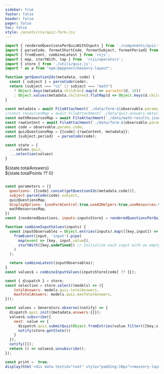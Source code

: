 ```yaml
---
sidebar: true
footer: false
header: false
pager: false
toc: false
style: /assets/css/quiz-form.css
---
```


```js
import { renderedQuestionsPerQuizWithInputs } from './components/quiz-form.js';
import { parseCode, formatShortCode, formatSubject, formatPeriod} from './utils/quiz-string-utils.js';
import { fromEvent, combineLatest } from 'rxjs';
import { map, startWith, tap } from  'rxjs/operators';
import { store } from './utils/quiz.js';
import * as a from "npm:@appnest/masonry-layout";

function getQuestionIds(metadata, code) {
  const { subject } = parseCode(code);
  return (subject === "cz" || subject === "math")
    ? Object.keys(metadata.children).map(d => parseInt(d, 10))
    : Object.values(metadata.children).flatMap(d => Object.keys(d.children ?? {})).map(d => d.split(".")[1]);
}
 
const metadata = await FileAttachment(`./data/form-${observable.params.code}.json`).json();
//const resourcesMap = await FileAttachment(`./data/quiz-answers-detail-gpt-4o.json`).json();
const mathResourcesMap = await FileAttachment(`./data/math-results.json`).json();
const rawContent = await FileAttachment(`./data/form-${observable.params.code}.md`).text();
const code = observable.params.code;
const quizQuestionsMap = {[code]:{rawContent, metadata}};
const {subject,period}  = parseCode(code);
```

```js
const state = {
  ...values.quiz,
  ...selection(values)
}
```
<style>
    #observablehq-center,
    #observablehq-main,
    .observablehq-center,
    .observablehq-main,
    .observablehq .observablehq--block {
      margin: 0px;
  }
  @media (min-width: 521px) {
    masonry-layout .q { padding: 12px; background: var(--theme-background-alt);  border-radius:16px;}
  }
</style>

  <div class="h-stack h-stack--m absolute main-header">
    <div class="badge">
      <i class="fa fa-hashtag"></i>
      <span>${state.totalAnswers}</span>
    </div>
    <div class="badge">
      <i class="fa fa-calculator"></i>
      <span>${state.totalPoints ?? 0}</span>
    </div>
  </div>
</div>


```js

const parameters = ({
  questions: [[code].concat(getQuestionIds(metadata,code))],
  subject:parseCode(code).subject,
  quizQuestionsMap,
  displayOptions: {useFormControl:true,useAIHelpers:true,useResources:true},
  mathResourcesMap,
})
const {renderedQuestions, inputs:inputsStore} = renderedQuestionsPerQuizWithInputs(parameters);

function combineInputValues(inputs) {  
  const inputObservables = Object.entries(inputs).map(([key,input]) => 
    fromEvent(input, 'input').pipe(
      map(event => [key, input.value]),
      startWith([key,undefined]) // Initialize each input with an empty string
    )
  );

  return combineLatest(inputObservables);
}
const values$ = combineInputValues(inputsStore[code] ?? {});

const { dispatch } = store;
const selection = store.select((models) => ({
    totalAnswers: models.quiz.totalAnswers,
    maxTotalAnswers: models.quiz.maxTotalAnswers,
}));

const values = Generators.observe((notify) => {
  dispatch.quiz.init({metadata,answers:{}});
  values$.subscribe({
    next: value => {
      dispatch.quiz.submitQuiz(Object.fromEntries(value.filter(([key,v]) => v != null)))
      notify(store.getState())
    }
  });
  notify([]);
  return () => values$.unsubscribe();
});

const print =  true;
display(html`<div data-testid="root" style="padding:10px"><masonry-layout gap="15">${renderedQuestions.map(d => print ? html.fragment`${d}`: html`<div class="v-stack v-stack--s">${d}</div>`)}</masonry-layout></div>`);
```